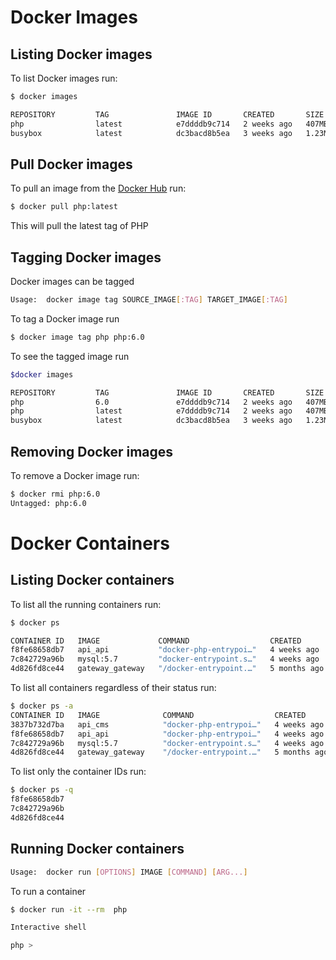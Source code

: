 # Docker Images

## Listing Docker images
To list Docker images run:
```bash
$ docker images

REPOSITORY         TAG               IMAGE ID       CREATED       SIZE
php                latest            e7ddddb9c714   2 weeks ago   407MB
busybox            latest            dc3bacd8b5ea   3 weeks ago   1.23MB
```


## Pull Docker images
To pull an image from the [Docker Hub](https://hub.docker.com) run:
```bash
$ docker pull php:latest
```
This will pull the latest tag of PHP

## Tagging Docker images
Docker images can be tagged
```bash
Usage:  docker image tag SOURCE_IMAGE[:TAG] TARGET_IMAGE[:TAG]
```
 To tag a Docker image run
 ```bash
$ docker image tag php php:6.0   
```
To see the tagged image run
```bash 
$docker images

REPOSITORY         TAG               IMAGE ID       CREATED       SIZE
php                6.0               e7ddddb9c714   2 weeks ago   407MB
php                latest            e7ddddb9c714   2 weeks ago   407MB
busybox            latest            dc3bacd8b5ea   3 weeks ago   1.23MB
```
## Removing Docker images
To remove a Docker image run:
```bash
$ docker rmi php:6.0
Untagged: php:6.0
```

# Docker Containers

## Listing Docker containers
To list all the running containers run:
```bash
$ docker ps

CONTAINER ID   IMAGE             COMMAND                  CREATED        STATUS         PORTS                 NAMES
f8fe68658db7   api_api           "docker-php-entrypoi…"   4 weeks ago    Up 2 minutes   80/tcp, 443/tcp       api_api_1
7c842729a96b   mysql:5.7         "docker-entrypoint.s…"   4 weeks ago    Up 2 minutes   3306/tcp, 33060/tcp   api_db_1
4d826fd8ce44   gateway_gateway   "/docker-entrypoint.…"   5 months ago   Up 2 minutes   0.0.0.0:80->80/tc     gateway_gateway_1

```
To list all containers regardless of their status run:
```bash
$ docker ps -a 
CONTAINER ID   IMAGE              COMMAND                  CREATED        STATUS                            PORTS               NAMES
3837b732d7ba   api_cms            "docker-php-entrypoi…"   4 weeks ago    Exited (137) About a minute ago                       api_cms_1
f8fe68658db7   api_api            "docker-php-entrypoi…"   4 weeks ago    Up 5 minutes                      80/tcp, 443/tcp     api_api_1
7c842729a96b   mysql:5.7          "docker-entrypoint.s…"   4 weeks ago    Up 5 minutes                      3306/tcp, 33060/tcp api_db_1
4d826fd8ce44   gateway_gateway    "/docker-entrypoint.…"   5 months ago   Up 5 minutes                      0.0.0.0:80->80/tcp  gateway_gateway_1
```

To list only the container IDs run:
```bash
$ docker ps -q
f8fe68658db7
7c842729a96b
4d826fd8ce44
```
## Running Docker containers
```bash
Usage:  docker run [OPTIONS] IMAGE [COMMAND] [ARG...]
```
To run a container
```bash
$ docker run -it --rm  php

Interactive shell

php >
```
